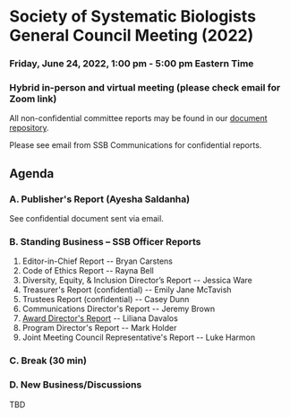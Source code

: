 
# Society of Systematic Biologists General Council Meeting (2022)

### Friday, June 24, 2022, 1:00 pm - 5:00 pm Eastern Time

### Hybrid in-person and virtual meeting (please check email for Zoom link)

All non-confidential committee reports may be found in our [document repository](https://github.com/systbiol/reports/tree/master/2022_June).

Please see email from SSB Communications for confidential reports.

## Agenda

### A. Publisher's Report (Ayesha Saldanha)

See confidential document sent via email.

### B. Standing Business – SSB Officer Reports

1. Editor-in-Chief Report -- Bryan Carstens
2. Code of Ethics Report -- Rayna Bell
3. Diversity, Equity, & Inclusion Director’s Report -- Jessica Ware
4. Treasurer's Report (confidential) -- Emily Jane McTavish
5. Trustees Report (confidential) -- Casey Dunn
6. Communications Director's Report -- Jeremy Brown
7. [Award Director's Report](https://github.com/systbiol/reports/blob/master/2022_June/SSB_awards_report_June2022.pdf) -- Liliana Davalos
8. Program Director's Report -- Mark Holder
9. Joint Meeting Council Representative's Report -- Luke Harmon

### C. Break (30 min)

### D. New Business/Discussions

TBD
